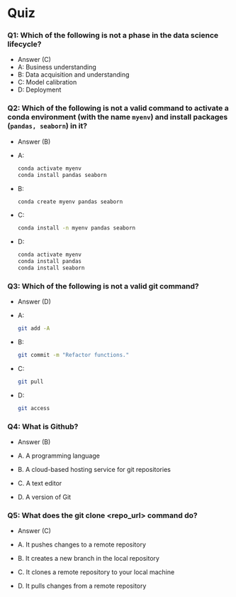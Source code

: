 # Quiz

### Q1: Which of the following is not a phase in the data science lifecycle?
- Answer (C) 
- A: Business understanding
- B: Data acquisition and understanding
- C: Model calibration
- D: Deployment

### Q2: Which of the following is not a valid command to activate a conda environment (with the name `myenv`) and install packages (`pandas, seaborn`) in it?
- Answer (B) 
- A:

  ```bash
  conda activate myenv
  conda install pandas seaborn
  ```

- B:

  ```bash
  conda create myenv pandas seaborn
  ```

- C:

  ```bash
  conda install -n myenv pandas seaborn
  ```

- D:

  ```bash
  conda activate myenv
  conda install pandas
  conda install seaborn
  ```

### Q3: Which of the following is not a valid git command?
- Answer (D) 
- A:

  ```bash
  git add -A
  ```

- B:

  ```bash
  git commit -m "Refactor functions."
  ```

- C:

  ```bash
  git pull
  ```

- D:

  ```bash
  git access
  ```

### Q4: What is Github?
- Answer (B)

- A. A programming language
- B. A cloud-based hosting service for git repositories
- C. A text editor
- D. A version of Git

### Q5: What does the git clone <repo_url> command do?
- Answer (C) 

- A. It pushes changes to a remote repository
- B. It creates a new branch in the local repository
- C. It clones a remote repository to your local machine
- D. It pulls changes from a remote repository
